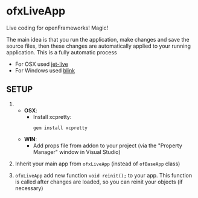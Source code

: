# ofxLiveApp

Live coding for openFrameworks! Magic!

The main idea is that you run the application, make changes and save the source files, then these changes are automatically applied to your running application. This is a fully automatic process

* For OSX used [jet-live](https://github.com/ddovod/jet-live)
* For Windows used [blink](https://github.com/crosire/blink)

## SETUP

1.	* **OSX**:
		- Install xcpretty: 
          ```
          gem install xcpretty  
          ```
	* **WIN**:
		- Add props file from addon to your project (via the "Property Manager" window in Visual Studio)

2. Inherit your main app from `ofxLiveApp` (instead of `ofBaseApp` class)
3. `ofxLiveApp` add new function `void reinit();` to your app. 
This function is called after changes are loaded, so you can reinit your objects (if necessary)


